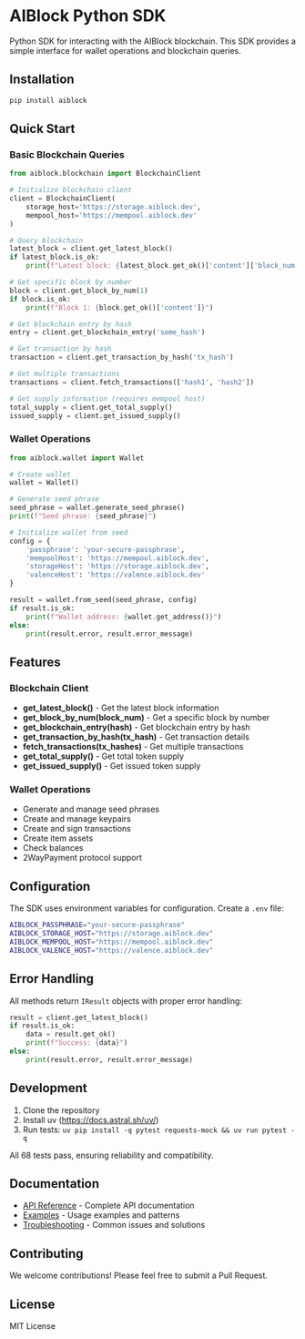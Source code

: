 # AIBlock Python SDK

Python SDK for interacting with the AIBlock blockchain. This SDK provides a simple interface for wallet operations and blockchain queries.

## Installation

```bash
pip install aiblock
```

## Quick Start

### Basic Blockchain Queries

```python
from aiblock.blockchain import BlockchainClient

# Initialize blockchain client
client = BlockchainClient(
    storage_host='https://storage.aiblock.dev',
    mempool_host='https://mempool.aiblock.dev'
)

# Query blockchain
latest_block = client.get_latest_block()
if latest_block.is_ok:
    print(f"Latest block: {latest_block.get_ok()['content']['block_num']}")

# Get specific block by number
block = client.get_block_by_num(1)
if block.is_ok:
    print(f"Block 1: {block.get_ok()['content']}")

# Get blockchain entry by hash
entry = client.get_blockchain_entry('some_hash')

# Get transaction by hash
transaction = client.get_transaction_by_hash('tx_hash')

# Get multiple transactions
transactions = client.fetch_transactions(['hash1', 'hash2'])

# Get supply information (requires mempool host)
total_supply = client.get_total_supply()
issued_supply = client.get_issued_supply()
```

### Wallet Operations

```python
from aiblock.wallet import Wallet

# Create wallet
wallet = Wallet()

# Generate seed phrase
seed_phrase = wallet.generate_seed_phrase()
print(f"Seed phrase: {seed_phrase}")

# Initialize wallet from seed
config = {
    'passphrase': 'your-secure-passphrase',
    'mempoolHost': 'https://mempool.aiblock.dev',
    'storageHost': 'https://storage.aiblock.dev',
    'valenceHost': 'https://valence.aiblock.dev'
}

result = wallet.from_seed(seed_phrase, config)
if result.is_ok:
    print(f"Wallet address: {wallet.get_address()}")
else:
    print(result.error, result.error_message)
```

## Features

### Blockchain Client
- **get_latest_block()** - Get the latest block information
- **get_block_by_num(block_num)** - Get a specific block by number
- **get_blockchain_entry(hash)** - Get blockchain entry by hash
- **get_transaction_by_hash(tx_hash)** - Get transaction details
- **fetch_transactions(tx_hashes)** - Get multiple transactions
- **get_total_supply()** - Get total token supply
- **get_issued_supply()** - Get issued token supply

### Wallet Operations
- Generate and manage seed phrases
- Create and manage keypairs
- Create and sign transactions
- Create item assets
- Check balances
- 2WayPayment protocol support

## Configuration

The SDK uses environment variables for configuration. Create a `.env` file:

```bash
AIBLOCK_PASSPHRASE="your-secure-passphrase"
AIBLOCK_STORAGE_HOST="https://storage.aiblock.dev"
AIBLOCK_MEMPOOL_HOST="https://mempool.aiblock.dev"
AIBLOCK_VALENCE_HOST="https://valence.aiblock.dev"
```

## Error Handling

All methods return `IResult` objects with proper error handling:

```python
result = client.get_latest_block()
if result.is_ok:
    data = result.get_ok()
    print(f"Success: {data}")
else:
    print(result.error, result.error_message)
```

## Development

1. Clone the repository
2. Install uv (https://docs.astral.sh/uv/)
3. Run tests: `uv pip install -q pytest requests-mock && uv run pytest -q`

All 68 tests pass, ensuring reliability and compatibility.

## Documentation

- [API Reference](docs/api-reference.md) - Complete API documentation
- [Examples](docs/examples.md) - Usage examples and patterns
- [Troubleshooting](docs/troubleshooting.md) - Common issues and solutions

## Contributing

We welcome contributions! Please feel free to submit a Pull Request.

## License

MIT License
